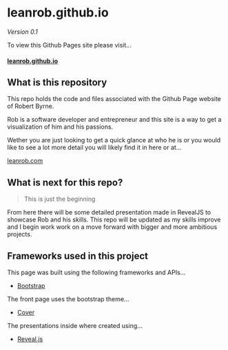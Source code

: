 # leanrob.github.io
*Version 0.1*

To view this Github Pages site please visit...

#### [leanrob.github.io](http://leanrob.github.io)

## What is this repository

This repo holds the code and files associated with the Github Page website of Robert Byrne.

Rob is a software developer and entrepreneur and this site is a way to get a visualization of him and his passions.

Wether you are just looking to get a quick glance at who he is or you would like to see a lot more detail you will likely find it in here or at...

[leanrob.com](http://leanrob.com)

## What is next for this repo?

> This is just the beginning

From here there will be some detailed presentation made in RevealJS to showcase Rob and his skills. This repo will be updated as my skills improve and I begin work work on a move forward with bigger and more ambitious projects.

## Frameworks used in this project

This page was built using the following frameworks and APIs...

*	[Bootstrap](https://github.com/twbs/bootstrap)

The front page uses the bootstrap theme...

*	[Cover](https://github.com/twbs/bootstrap/tree/master/docs/examples/cover)

The presentations inside where created using...

*	[Reveal.js](https://github.com/hakimel/reveal.js/)